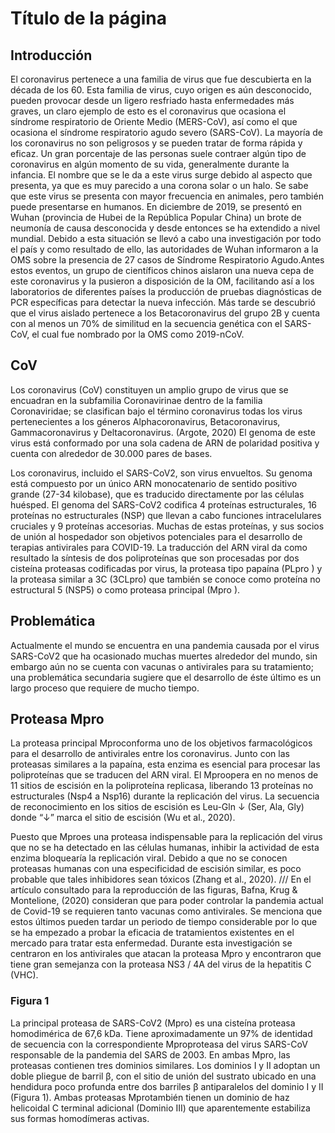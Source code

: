 # Título de la página
## Introducción
El coronavirus pertenece a una familia de virus que fue descubierta en la década de los 60. Esta familia de virus, cuyo origen es aún desconocido, pueden provocar desde un ligero resfriado hasta enfermedades más graves, un claro ejemplo de esto es el coronavirus que ocasiona el síndrome respiratorio de Oriente Medio (MERS-CoV), así como el que ocasiona el síndrome respiratorio agudo severo (SARS-CoV).
La mayoría de los coronavirus no son peligrosos y se pueden tratar de forma rápida y eficaz. Un gran porcentaje de las personas suele contraer algún tipo de coronavirus en algún momento de su vida, generalmente durante la infancia. 
El nombre que se le da a este virus surge debido al aspecto que presenta, ya que es muy parecido a una corona solar o un halo. Se sabe que este virus se presenta con mayor frecuencia en animales, pero también puede presentarse en humanos. 
En diciembre de 2019, se presentó en Wuhan (provincia de Hubei de la República Popular China) un brote de neumonía de causa desconocida y desde entonces se ha extendido a nivel mundial. Debido a esta situación se llevó a cabo una investigación por todo el país y como resultado de ello, las autoridades de Wuhan informaron a la OMS sobre la presencia de 27 casos de Síndrome Respiratorio Agudo.Antes estos eventos, un grupo de científicos chinos aislaron una nueva cepa de este coronavirus y la pusieron a disposición de la OM, facilitando así  a los laboratorios de diferentes países la producción de pruebas diagnósticas de PCR específicas para detectar la nueva infección.
Más tarde se descubrió que el virus aislado pertenece a los Betacoronavirus del grupo 2B y cuenta con al menos un 70% de similitud en la secuencia genética con el SARS-CoV, el cual fue nombrado por la OMS como 2019-nCoV.
## CoV
Los coronavirus (CoV) constituyen un amplio grupo de virus que se encuadran  en la subfamilia Coronavirinae dentro de la familia Coronaviridae; se clasifican bajo el término coronavirus todas los virus pertenecientes a los géneros Alphacoronavirus, Betacoronavirus, Gammacoronavirus   y   Deltacoronavirus.  (Argote, 2020)
El genoma de este virus está conformado por una sola cadena de ARN de polaridad positiva y cuenta con alrededor de 30.000 pares de bases.

Los coronavirus, incluido el SARS-CoV2, son virus envueltos. Su genoma está compuesto por un único ARN monocatenario de sentido positivo grande (27-34 kilobase), que es traducido directamente por las células huésped. El genoma del SARS-CoV2 codifica 4 proteínas estructurales, 16 proteínas no estructurales (NSP) que llevan a cabo funciones intracelulares cruciales y 9 proteínas accesorias.
Muchas de estas proteínas, y sus socios de unión al hospedador son objetivos potenciales para el desarrollo de terapias antivirales para COVID-19.
La traducción del ARN viral da como resultado la síntesis de dos poliproteínas que son procesadas por dos cisteína proteasas codificadas por virus, la proteasa tipo papaína (PLpro ) y la proteasa similar a 3C (3CLpro) que también se conoce como proteína no estructural 5 (NSP5) o como proteasa principal (Mpro ). 
## Problemática
Actualmente el mundo se encuentra en una pandemia causada por el virus SARS-CoV2 que ha ocasionado muchas muertes alrededor del mundo, sin embargo aún no se cuenta con vacunas o antivirales para su tratamiento; una problemática secundaria sugiere que el desarrollo de éste último es un largo proceso que requiere de mucho tiempo.
## Proteasa Mpro
La proteasa principal Mproconforma uno de los objetivos farmacológicos para el desarrollo de antivirales entre los coronavirus. Junto con las proteasas similares a la papaína, esta enzima es esencial para procesar las poliproteínas que se traducen del ARN viral. El Mproopera en no menos de 11 sitios de escisión en la poliproteína replicasa, liberando 13 proteínas no estructurales (Nsp4 a Nsp16) durante la replicación del virus. La secuencia de reconocimiento en los sitios de escisión es Leu-Gln ↓ (Ser, Ala, Gly) donde “↓” marca el sitio de escisión (Wu et al., 2020). 

Puesto que Mproes una proteasa indispensable para la replicación del virus que no se ha detectado en las células humanas, inhibir la actividad de esta enzima bloquearía la replicación viral. Debido a que no se conocen proteasas humanas con una especificidad de escisión similar, es poco probable que tales inhibidores sean tóxicos (Zhang et al., 2020).
///
En el artículo consultado para la reproducción de las figuras, Bafna, Krug & Montelione, (2020) consideran que para poder controlar la pandemia actual de Covid-19 se requieren tanto vacunas como antivirales. Se menciona que estos últimos pueden tardar un periodo de tiempo considerable por lo que se ha empezado a probar la eficacia de tratamientos existentes en el mercado para tratar esta enfermedad.
Durante esta investigación se centraron en los antivirales que atacan la proteasa Mpro y encontraron que tiene gran semejanza con la proteasa NS3 / 4A del virus de la hepatitis C (VHC).
 ### Figura 1
La principal proteasa de SARS-CoV2 (Mpro) es una cisteína proteasa homodimérica de 67,6 kDa. Tiene aproximadamente un 97% de identidad de secuencia con la correspondiente Mproproteasa del virus SARS-CoV responsable de la pandemia del SARS de 2003. 
En ambas Mpro, las proteasas contienen tres dominios similares. Los dominios I y II adoptan un doble pliegue de barril β, con el sitio de unión del sustrato ubicado en una hendidura poco profunda entre dos barriles β antiparalelos del dominio I y II (Figura 1). Ambas proteasas Mprotambién tienen un dominio de haz helicoidal C terminal adicional (Dominio III) que aparentemente estabiliza sus formas homodímeras activas.
